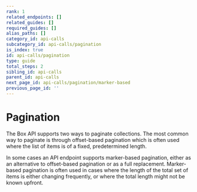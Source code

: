 ```yaml
---
rank: 1
related_endpoints: []
related_guides: []
required_guides: []
alias_paths: []
category_id: api-calls
subcategory_id: api-calls/pagination
is_index: true
id: api-calls/pagination
type: guide
total_steps: 2
sibling_id: api-calls
parent_id: api-calls
next_page_id: api-calls/pagination/marker-based
previous_page_id: ''
---
```


# Pagination

The Box API supports two ways to paginate collections. The most common way to
paginate is through offset-based pagination which is often used where the list
of items is of a fixed, predetermined length.

In some cases an API endpoint supports marker-based pagination, either as an
alternative to offset-based pagination or as a full replacement. Marker-based
pagination is often used in cases where the length of the total set of items is
either changing frequently, or where the total length might not be known
upfront.
